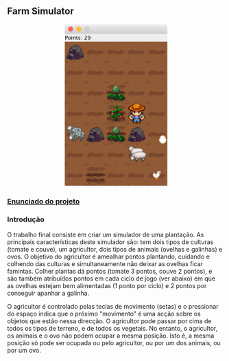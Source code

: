 ## Farm Simulator

<p align="center">
  <img src="others/intro.png" width="240"/>
</p>

### [Enunciado do projeto](others/enunciado_v2.0.pdf)

### Introdução

O trabalho final consiste em criar um simulador de uma plantação. As principais características deste
simulador são: tem dois tipos de culturas (tomate e couve), um agricultor, dois tipos de animais
(ovelhas e galinhas) e ovos. O objetivo do agricultor é amealhar pontos plantando, cuidando e
colhendo das culturas e simultaneamente não deixar as ovelhas ficar famintas. Colher plantas dá
pontos (tomate 3 pontos, couve 2 pontos), e são também atribuídos pontos em cada ciclo de jogo
(ver abaixo) em que as ovelhas estejam bem alimentadas (1 ponto por ciclo) e 2 pontos por
conseguir apanhar a galinha.

O agricultor é controlado pelas teclas de movimento (setas) e o pressionar do espaço indica que o
próximo "movimento" é uma acção sobre os objetos que estão nessa direcção. O agricultor pode
passar por cima de todos os tipos de terreno, e de todos os vegetais. No entanto, o agricultor, os
animais e o ovo não podem ocupar a mesma posição. Isto é, a mesma posição só pode ser ocupada
ou pelo agricultor, ou por um dos animais, ou por um ovo.
